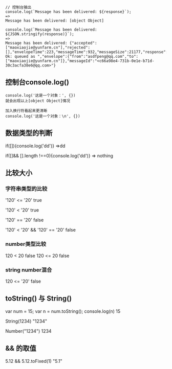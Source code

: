 ```
// 控制台输出
console.log(`Message has been delivered: ${response}`);
=>
Message has been delivered: [object Object]

console.log(`Message has been delivered: ${JSON.stringify(response)}`);
=>
Message has been delivered: {"accepted":["maoxiaojie@yunfarm.cn"],"rejected":[],"envelopeTime":223,"messageTime":932,"messageSize":21177,"response":"250 Ok: queued as ","envelope":{"from":"asdfpeng@qq.com","to":["maoxiaojie@yunfarm.cn"]},"messageId":"<c66a98e4-731b-0e1e-b71d-30c3acfa38e6@qq.com>"}
```

## 控制台console.log()
```
console.log('这是一个对象：', {})
就会出现以上[object Object]情况

加入换行符看起来更清晰
console.log('这是一个对象：\n', {})
```

## 数据类型的判断
if([]){console.log('dd')}
=>dd

if([]&& [].length !==0){console.log('dd')}
=> nothing

## 比较大小
### 字符串类型的比较
'120' <= '20'
true

'120' < '20'
true

'120' == '20'
false

'120' < '20' && '120' == '20'
false

### number类型比较
120 < 20
false
120 <= 20
false

### string number混合
120 <= '20'
false


## toString() 与 String()
var num = 15;
var n = num.toString();
console.log(n)
15


String(1234)
"1234"

Number("1234")
1234

## && 的取值
5.12 && 5.12.toFixed(1)
"5.1"





